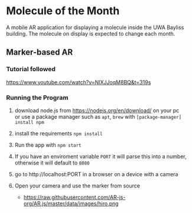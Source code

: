 # Molecule of the Month  
A mobile AR application for displaying a molecule inside the UWA Bayliss building. The molecule on display is expected to change each month.

## Marker-based AR

### Tutorial followed
https://www.youtube.com/watch?v=NIXJJoqM8BQ&t=319s

### Running the Program
1. download node.js from https://nodejs.org/en/download/ on your pc  
or use a package manager such as `apt`, `brew` with `[package-manager] install npm`

2. install the requirements `npm install`

3. Run the app with `npm start`

4. If you have an enviroment variable `PORT` it will parse this into a number, otherwise it will default to `8080`

5. go to http://localhost:PORT in a browser on a device with a camera

6. Open your camera and use the marker from source
    * https://raw.githubusercontent.com/AR-js-org/AR.js/master/data/images/hiro.png
    
    
